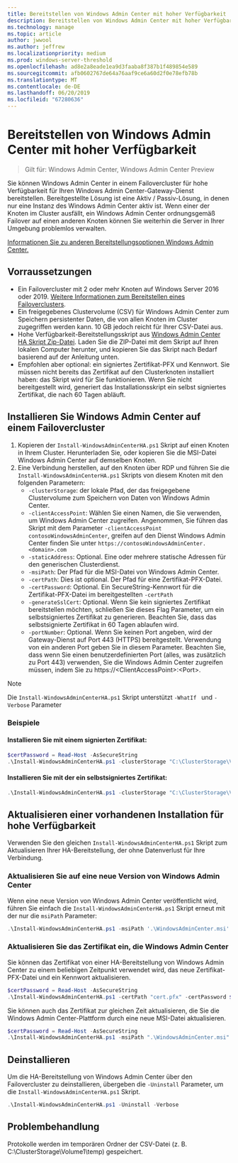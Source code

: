 ```yaml
---
title: Bereitstellen von Windows Admin Center mit hoher Verfügbarkeit
description: Bereitstellen von Windows Admin Center mit hoher Verfügbarkeit (Projekt Honolulu)
ms.technology: manage
ms.topic: article
author: jwwool
ms.author: jeffrew
ms.localizationpriority: medium
ms.prod: windows-server-threshold
ms.openlocfilehash: ad8e2a8eade1ea9d3faaba8f387b1f489854e589
ms.sourcegitcommit: afb0602767de64a76aaf9ce6a60d2f0e78efb78b
ms.translationtype: MT
ms.contentlocale: de-DE
ms.lasthandoff: 06/20/2019
ms.locfileid: "67280636"
---
```

# <a name="deploy-windows-admin-center-with-high-availability"></a>Bereitstellen von Windows Admin Center mit hoher Verfügbarkeit

>Gilt für: Windows Admin Center, Windows Admin Center Preview

Sie können Windows Admin Center in einem Failovercluster für hohe Verfügbarkeit für Ihren Windows Admin Center-Gateway-Dienst bereitstellen. Bereitgestellte Lösung ist eine Aktiv / Passiv-Lösung, in denen nur eine Instanz des Windows Admin Center aktiv ist. Wenn einer der Knoten im Cluster ausfällt, ein Windows Admin Center ordnungsgemäß Failover auf einen anderen Knoten können Sie weiterhin die Server in Ihrer Umgebung problemlos verwalten. 

[Informationen Sie zu anderen Bereitstellungsoptionen Windows Admin Center.](../plan/installation-options.md)

## <a name="prerequisites"></a>Vorraussetzungen

- Ein Failovercluster mit 2 oder mehr Knoten auf Windows Server 2016 oder 2019. [Weitere Informationen zum Bereitstellen eines Failoverclusters](../../../failover-clustering/failover-clustering-overview.md).
- Ein freigegebenes Clustervolume (CSV) für Windows Admin Center zum Speichern persistenter Daten, die von allen Knoten im Cluster zugegriffen werden kann. 10 GB jedoch reicht für Ihrer CSV-Datei aus.
- Hohe Verfügbarkeit-Bereitstellungsskript aus [Windows Admin Center HA Skript Zip-Datei](https://aka.ms/WACHAScript). Laden Sie die ZIP-Datei mit dem Skript auf Ihren lokalen Computer herunter, und kopieren Sie das Skript nach Bedarf basierend auf der Anleitung unten.
- Empfohlen aber optional: ein signiertes Zertifikat-PFX und Kennwort. Sie müssen nicht bereits das Zertifikat auf den Clusterknoten installiert haben: das Skript wird für Sie funktionieren. Wenn Sie nicht bereitgestellt wird, generiert das Installationsskript ein selbst signiertes Zertifikat, die nach 60 Tagen abläuft.

## <a name="install-windows-admin-center-on-a-failover-cluster"></a>Installieren Sie Windows Admin Center auf einem Failovercluster

1. Kopieren der ```Install-WindowsAdminCenterHA.ps1``` Skript auf einen Knoten in Ihrem Cluster. Herunterladen Sie, oder kopieren Sie die MSI-Datei Windows Admin Center auf demselben Knoten.
2. Eine Verbindung herstellen, auf den Knoten über RDP und führen Sie die ```Install-WindowsAdminCenterHA.ps1``` Skripts von diesem Knoten mit den folgenden Parametern:
    - `-clusterStorage`: der lokale Pfad, der das freigegebene Clustervolume zum Speichern von Daten von Windows Admin Center.
    - `-clientAccessPoint`: Wählen Sie einen Namen, die Sie verwenden, um Windows Admin Center zugreifen. Angenommen, Sie führen das Skript mit dem Parameter `-clientAccessPoint contosoWindowsAdminCenter`, greifen auf den Dienst Windows Admin Center finden Sie unter `https://contosoWindowsAdminCenter.<domain>.com`
    - `-staticAddress`: Optional. Eine oder mehrere statische Adressen für den generischen Clusterdienst. 
    - `-msiPath`: Der Pfad für die MSI-Datei von Windows Admin Center.
    - `-certPath`: Dies ist optional. Der Pfad für eine Zertifikat-PFX-Datei.
    - `-certPassword`: Optional. Ein SecureString-Kennwort für die Zertifikat-PFX-Datei im bereitgestellten `-certPath`
    - `-generateSslCert`: Optional. Wenn Sie kein signiertes Zertifikat bereitstellen möchten, schließen Sie dieses Flag Parameter, um ein selbstsigniertes Zertifikat zu generieren. Beachten Sie, dass das selbstsignierte Zertifikat in 60 Tagen ablaufen wird.
    - `-portNumber`: Optional. Wenn Sie keinen Port angeben, wird der Gateway-Dienst auf Port 443 (HTTPS) bereitgestellt. Verwendung von ein anderen Port geben Sie in diesem Parameter. Beachten Sie, dass wenn Sie einen benutzerdefinierten Port (alles, was zusätzlich zu Port 443) verwenden, Sie die Windows Admin Center zugreifen müssen, indem Sie zu https://\<ClientAccessPoint\>:\<Port\>.

> [!NOTE]
> Die ```Install-WindowsAdminCenterHA.ps1``` Skript unterstützt ```-WhatIf ``` und ```-Verbose``` Parameter

### <a name="examples"></a>Beispiele

#### <a name="install-with-a-signed-certificate"></a>Installieren Sie mit einem signierten Zertifikat:

```powershell
$certPassword = Read-Host -AsSecureString
.\Install-WindowsAdminCenterHA.ps1 -clusterStorage "C:\ClusterStorage\Volume1" -clientAccessPoint "contoso-ha-gateway" -msiPath ".\WindowsAdminCenter.msi" -certPath "cert.pfx" -certPassword $certPassword -Verbose
```

#### <a name="install-with-a-self-signed-certificate"></a>Installieren Sie mit der ein selbstsigniertes Zertifikat:

```powershell
.\Install-WindowsAdminCenterHA.ps1 -clusterStorage "C:\ClusterStorage\Volume1" -clientAccessPoint "contoso-ha-gateway" -msiPath ".\WindowsAdminCenter.msi" -generateSslCert -Verbose
```

## <a name="update-an-existing-high-availability-installation"></a>Aktualisieren einer vorhandenen Installation für hohe Verfügbarkeit

Verwenden Sie den gleichen ```Install-WindowsAdminCenterHA.ps1``` Skript zum Aktualisieren Ihrer HA-Bereitstellung, der ohne Datenverlust für Ihre Verbindung.

### <a name="update-to-a-new-version-of-windows-admin-center"></a>Aktualisieren Sie auf eine neue Version von Windows Admin Center

Wenn eine neue Version von Windows Admin Center veröffentlicht wird, führen Sie einfach die ```Install-WindowsAdminCenterHA.ps1``` Skript erneut mit der nur die ```msiPath``` Parameter:

```powershell
.\Install-WindowsAdminCenterHA.ps1 -msiPath '.\WindowsAdminCenter.msi' -Verbose
```

### <a name="update-the-certificate-used-by-windows-admin-center"></a>Aktualisieren Sie das Zertifikat ein, die Windows Admin Center

Sie können das Zertifikat von einer HA-Bereitstellung von Windows Admin Center zu einem beliebigen Zeitpunkt verwendet wird, das neue Zertifikat-PFX-Datei und ein Kennwort aktualisieren.

```powershell
$certPassword = Read-Host -AsSecureString
.\Install-WindowsAdminCenterHA.ps1 -certPath "cert.pfx" -certPassword $certPassword -Verbose
```

Sie können auch das Zertifikat zur gleichen Zeit aktualisieren, die Sie die Windows Admin Center-Plattform durch eine neue MSI-Datei aktualisieren.

```powershell
$certPassword = Read-Host -AsSecureString
.\Install-WindowsAdminCenterHA.ps1 -msiPath ".\WindowsAdminCenter.msi" -certPath "cert.pfx" -certPassword $certPassword -Verbose
``` 

## <a name="uninstall"></a>Deinstallieren

Um die HA-Bereitstellung von Windows Admin Center über den Failovercluster zu deinstallieren, übergeben die ```-Uninstall``` Parameter, um die ```Install-WindowsAdminCenterHA.ps1``` Skript.

```powershell
.\Install-WindowsAdminCenterHA.ps1 -Uninstall -Verbose
```

## <a name="troubleshooting"></a>Problembehandlung

Protokolle werden im temporären Ordner der CSV-Datei (z. B. C:\ClusterStorage\Volume1\temp) gespeichert.